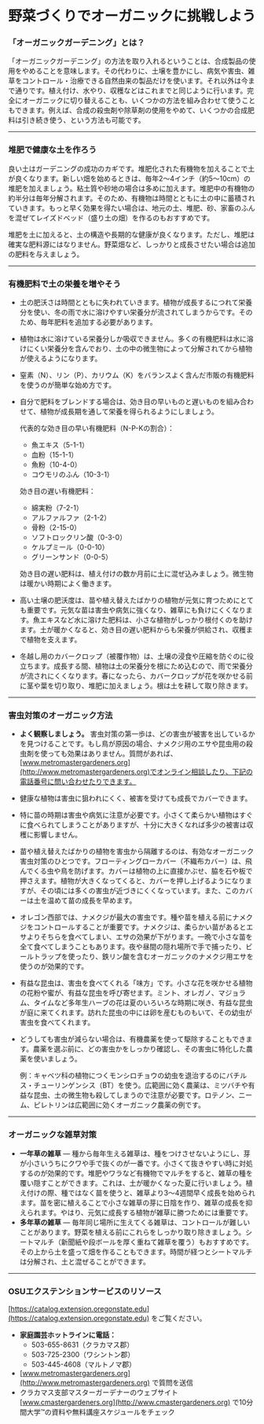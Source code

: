 # 野菜づくりでオーガニックに挑戦しよう

### 「オーガニックガーデニング」とは？

「オーガニックガーデニング」の方法を取り入れるということは、合成製品の使用をやめることを意味します。その代わりに、土壌を豊かにし、病気や害虫、雑草をコントロール・治療できる自然由来の製品だけを使います。それ以外は今まで通りです。植え付け、水やり、収穫などはこれまでと同じように行います。完全にオーガニックに切り替えることも、いくつかの方法を組み合わせて使うこともできます。例えば、合成の殺虫剤や除草剤の使用をやめて、いくつかの合成肥料は引き続き使う、という方法も可能です。

---

### 堆肥で健康な土を作ろう

良い土はガーデニングの成功のカギです。堆肥化された有機物を加えることで土が良くなります。新しい畑を始めるときは、毎年2〜4インチ（約5〜10cm）の堆肥を加えましょう。粘土質や砂地の場合は多めに加えます。堆肥中の有機物の約半分は毎年分解されます。そのため、有機物は時間とともに土の中に蓄積されていきます。もっと早く効果を得たい場合は、地元の土、堆肥、砂、家畜のふんを混ぜてレイズドベッド（盛り土の畑）を作るのもおすすめです。

堆肥を土に加えると、土の構造や長期的な健康が良くなります。ただし、堆肥は確実な肥料源にはなりません。野菜畑など、しっかりと成長させたい場合は追加の肥料を与えましょう。

---

### 有機肥料で土の栄養を増やそう

- 土の肥沃さは時間とともに失われていきます。植物が成長するにつれて栄養分を使い、冬の雨で水に溶けやすい栄養分が流されてしまうからです。そのため、毎年肥料を追加する必要があります。
- 植物は水に溶けている栄養分しか吸収できません。多くの有機肥料は水に溶けにくい栄養分を含んでおり、土の中の微生物によって分解されてから植物が使えるようになります。
- 窒素（N）、リン（P）、カリウム（K）をバランスよく含んだ市販の有機肥料を使うのが簡単な始め方です。
- 自分で肥料をブレンドする場合は、効き目の早いものと遅いものを組み合わせて、植物が成長期を通して栄養を得られるようにしましょう。

  代表的な効き目の早い有機肥料（N-P-Kの割合）：
  - 魚エキス（5-1-1）
  - 血粉（15-1-1）
  - 魚粉（10-4-0）
  - コウモリのふん（10-3-1）

  効き目の遅い有機肥料：
  - 綿実粉（7-2-1）
  - アルファルファ（2-1-2）
  - 骨粉（2-15-0）
  - ソフトロックリン酸（0-3-0）
  - ケルプミール（0-0-10）
  - グリーンサンド（0-0-5）

  効き目の遅い肥料は、植え付けの数か月前に土に混ぜ込みましょう。微生物は暖かい時期によく働きます。

- 高い土壌の肥沃度は、苗や植え替えたばかりの植物が元気に育つためにとても重要です。元気な苗は害虫や病気に強くなり、雑草にも負けにくくなります。魚エキスなど水に溶けた肥料は、小さな植物がしっかり根付くのを助けます。土が暖かくなると、効き目の遅い肥料からも栄養が供給され、収穫まで植物を支えます。
- 冬越し用のカバークロップ（被覆作物）は、土壌の浸食や圧縮を防ぐのに役立ちます。成長する間、植物は土の栄養分を根にため込むので、雨で栄養分が流されにくくなります。春になったら、カバークロップが花を咲かせる前に茎や葉を切り取り、堆肥に加えましょう。根は土を耕して取り除きます。

---

### 害虫対策のオーガニック方法

- **よく観察しましょう。** 害虫対策の第一歩は、どの害虫が被害を出しているかを見つけることです。もし鳥が原因の場合、ナメクジ用のエサや昆虫用の殺虫剤を使っても効果はありません。質問があれば、[www.metromastergardeners.org](http://www.metromastergardeners.org)でオンライン相談したり、下記の電話番号に問い合わせたりできます。
- 健康な植物は害虫に狙われにくく、被害を受けても成長でカバーできます。
- 特に苗の時期は害虫や病気に注意が必要です。小さくて柔らかい植物はすぐに食べられてしまうことがありますが、十分に大きくなれば多少の被害は収穫に影響しません。
- 苗や植え替えたばかりの植物を害虫から隔離するのは、有効なオーガニック害虫対策のひとつです。フローティングローカバー（不織布カバー）は、飛んでくる虫や鳥を防げます。カバーは植物の上に直接かぶせ、脇を石や板で押さえます。植物が大きくなってくると、カバーを押し上げるようになりますが、その頃には多くの害虫が近づきにくくなっています。また、このカバーは土を温めて苗の成長を早めます。
- オレゴン西部では、ナメクジが最大の害虫です。種や苗を植える前にナメクジをコントロールすることが重要です。ナメクジは、柔らかい苗があるとエサよりそちらを食べてしまい、エサの効果が下がります。一晩で小さな苗を全て食べてしまうこともあります。夜や昼間の隠れ場所で手で捕ったり、ビールトラップを使ったり、鉄リン酸を含むオーガニックのナメクジ用エサを使うのが効果的です。
- 有益な昆虫は、害虫を食べてくれる「味方」です。小さな花を咲かせる植物の花粉や蜜が、有益な昆虫を呼び寄せます。ミント、オレガノ、マジョラム、タイムなど多年生ハーブの花は夏のいろいろな時期に咲き、有益な昆虫が庭に来てくれます。訪れた昆虫の中には卵を産むものもいて、その幼虫が害虫を食べてくれます。
- どうしても害虫が減らない場合は、有機農薬を使って駆除することもできます。農薬を選ぶ前に、どの害虫かをしっかり確認し、その害虫に特化した農薬を使いましょう。

  例：キャベツ科の植物につくモンシロチョウの幼虫を退治するのにバチルス・チューリンゲンシス（BT）を使う。広範囲に効く農薬は、ミツバチや有益な昆虫、土の微生物も殺してしまうので注意が必要です。ロテノン、ニーム、ピレトリンは広範囲に効くオーガニック農薬の例です。

---

### オーガニックな雑草対策

- **一年草の雑草** ― 種から毎年生える雑草は、種をつけさせないようにし、芽が小さいうちにクワや手で抜くのが一番です。小さくて抜きやすい時に対処するのが効果的です。堆肥やワラなど有機物でマルチをすると、雑草の種を覆い隠すことができます。これは、土が暖かくなった夏に行いましょう。植え付けの際、種ではなく苗を使うと、雑草より3〜4週間早く成長を始められます。苗を密に植えることで小さな雑草の芽に日陰を作り、雑草の成長を抑えられます。やはり、元気に成長する植物が雑草に勝つためには重要です。
- **多年草の雑草** ― 毎年同じ場所に生えてくる雑草は、コントロールが難しいことがあります。野菜を植える前にこれらをしっかり取り除きましょう。シートマルチ（新聞紙や段ボールを厚く重ねて雑草を覆う）もおすすめです。その上から土を盛って畑を作ることもできます。時間が経つとシートマルチは分解され、土と混ぜることができます。

---

### OSUエクステンションサービスのリソース

[https://catalog.extension.oregonstate.edu](https://catalog.extension.oregonstate.edu) をご覧ください。


- **家庭園芸ホットラインに電話：**
  - 503-655-8631（クラカマス郡）
  - 503-725-2300（ワシントン郡）
  - 503-445-4608（マルトノマ郡）
- [www.metromastergardeners.org](http://www.metromastergardeners.org) で質問を送信
- クラカマス支部マスターガーデナーのウェブサイト [www.cmastergardeners.org](http://www.cmastergardeners.org) で10分間大学™の資料や無料講座スケジュールをチェック
